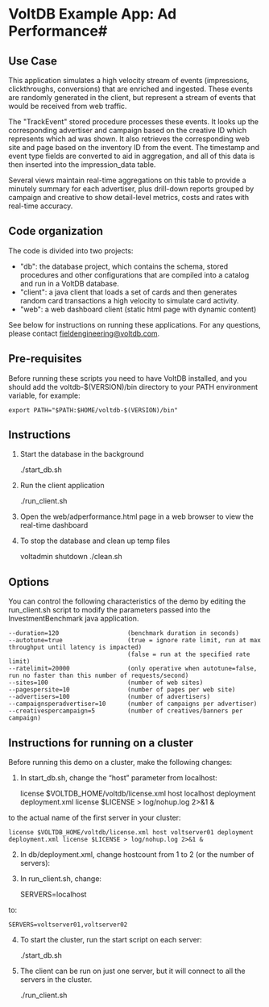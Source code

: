 # VoltDB Example App: Ad Performance#

Use Case
--------
This application simulates a high velocity stream of events (impressions, clickthroughs, conversions) that are enriched and ingested.  These events are randomly generated in the client, but represent a stream of events that would be received from web traffic.

The "TrackEvent" stored procedure processes these events.  It looks up the corresponding advertiser and campaign based on the creative ID which represents which ad was shown.  It also retrieves the corresponding web site and page based on the inventory ID from the event.  The timestamp and event type fields are converted to aid in aggregation, and all of this data is then inserted into the impression_data table.

Several views maintain real-time aggregations on this table to provide a minutely summary for each advertiser, plus drill-down reports grouped by campaign and creative to show detail-level metrics, costs and rates with real-time accuracy.

Code organization
-----------------
The code is divided into two projects:

- "db": the database project, which contains the schema, stored procedures and other configurations that are compiled into a catalog and run in a VoltDB database.  
- "client": a java client that loads a set of cards and then generates random card transactions a high velocity to simulate card activity.
- "web": a web dashboard client (static html page with dynamic content)

See below for instructions on running these applications.  For any questions, 
please contact fieldengineering@voltdb.com.

Pre-requisites
--------------
Before running these scripts you need to have VoltDB installed, and you should add the voltdb-$(VERSION)/bin directory to your PATH environment variable, for example:

    export PATH="$PATH:$HOME/voltdb-$(VERSION)/bin"


Instructions
------------

1. Start the database in the background

     ./start_db.sh
     
2. Run the client application

    ./run_client.sh

3. Open the web/adperformance.html page in a web browser to view the real-time dashboard

4. To stop the database and clean up temp files

    voltadmin shutdown
    ./clean.sh


Options
-------
You can control the following characteristics of the demo by editing the run_client.sh script to modify the parameters passed into the InvestmentBenchmark java application.

    --duration=120                   (benchmark duration in seconds)
    --autotune=true                  (true = ignore rate limit, run at max throughput until latency is impacted)
                                     (false = run at the specified rate limit)
    --ratelimit=20000                (only operative when autotune=false, run no faster than this number of requests/second)
    --sites=100                      (number of web sites)
    --pagespersite=10                (number of pages per web site)
    --advertisers=100                (number of advertisers)
    --campaignsperadvertiser=10      (number of campaigns per advertiser)
    --creativespercampaign=5         (number of creatives/banners per campaign)

Instructions for running on a cluster
-------------------------------------

Before running this demo on a cluster, make the following changes:

1. In start_db.sh, change the “host” parameter from localhost:
        
    license $VOLTDB_HOME/voltdb/license.xml host localhost deployment deployment.xml license $LICENSE > log/nohup.log 2>&1 &
    
to the actual name of the first server in your cluster:
    
    license $VOLTDB_HOME/voltdb/license.xml host voltserver01 deployment deployment.xml license $LICENSE > log/nohup.log 2>&1 &

2. In db/deployment.xml, change hostcount from 1 to 2 (or the number of servers):

    <cluster hostcount="1" sitesperhost="3" kfactor="0" />

3. In run_client.sh, change:

    SERVERS=localhost

to:

    SERVERS=voltserver01,voltserver02

4. To start the cluster, run the start script on each server:

    ./start_db.sh
    
5. The client can be run on just one server, but it will connect to all the servers in the cluster.

    ./run_client.sh

